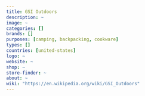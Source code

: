 ```yaml
---
title: GSI Outdoors
description: ~
image: ~
categories: []
brands: []
purposes: [camping, backpacking, cookware]
types: []
countries: [united-states]
logo: ~
website: ~
shop: ~
store-finder: ~
about: ~
wiki: "https://en.wikipedia.org/wiki/GSI_Outdoors"
---
```

